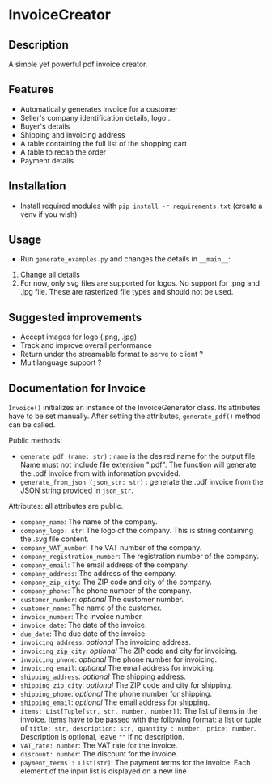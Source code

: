 # InvoiceCreator

## Description

A simple yet powerful pdf invoice creator.

## Features

- Automatically generates invoice for a customer
- Seller's company identification details, logo...
- Buyer's details
- Shipping and invoicing address
- A table containing the full list of the shopping cart
- A table to recap the order
- Payment details

## Installation

- Install required modules with `pip install -r requirements.txt` (create a venv if you wish)

## Usage

- Run `generate_examples.py` and changes the details in `__main__`:
1. Change all details
2. For now, only svg files are supported for logos. No support for .png and .jpg file. These are rasterized file types and should not be used.

## Suggested improvements

- Accept images for logo (.png, .jpg)
- Track and improve overall performance
- Return under the streamable format to serve to client ?
- Multilanguage support ?

## Documentation for Invoice

`Invoice()` initializes an instance of the InvoiceGenerator class. Its attributes have to be set manually.
After setting the attributes, `generate_pdf()` method can be called.

Public methods:
- `generate_pdf (name: str)` : `name` is the desired name for the output file. Name must not include file extension ".pdf".
    The function will generate the .pdf invoice from with information pvovided.
- `generate_from_json (json_str: str)` : generate the .pdf invoice from the JSON string provided in `json_str`.

Attributes: all attributes are public.
- `company_name`: The name of the company.
- `company_logo: str`: The logo of the company. This is string containing the .svg file content.
- `company_VAT_number`: The VAT number of the company.
- `company_registration_number`: The registration number of the company.
- `company_email`: The email address of the company.
- `company_address`: The address of the company.
- `company_zip_city`: The ZIP code and city of the company.
- `company_phone`: The phone number of the company.
- `customer_number`: *optional* The customer number. 
- `customer_name`: The name of the customer.
- `invoice_number`: The invoice number.
- `invoice_date`: The date of the invoice.
- `due_date`: The due date of the invoice.
- `invoicing_address`: *optional* The invoicing address.
- `invoicing_zip_city`: *optional* The ZIP code and city for invoicing.
- `invoicing_phone`: *optional* The phone number for invoicing.
- `invoicing_email`: *optional* The email address for invoicing.
- `shipping_address`: *optional* The shipping address.
- `shipping_zip_city`: *optional* The ZIP code and city for shipping.
- `shipping_phone`: *optional* The phone number for shipping.
- `shipping_email`: *optional* The email address for shipping.
- `items: List[Tuple[str, str, number, number]]`: The list of items in the invoice. Items have to be passed with the following format: a list or tuple of `title: str, description: str, quantity : number, price: number`. Description is optional, leave `""` if no description.
- `VAT_rate: number`: The VAT rate for the invoice.
- `discount: number`: The discount for the invoice.
- `payment_terms : List[str]`: The payment terms for the invoice. Each element of the input list is displayed on a new line